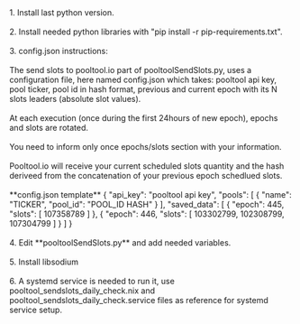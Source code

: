 <br/>
<br/>
1. Install last python version.
<br/><br/>
2. Install needed python libraries with "pip install -r pip-requirements.txt".
<br/>
<br/>
3. config.json instructions:
<br/>
<br/>
The send slots to pooltool.io part of pooltoolSendSlots.py, uses a configuration file, here named config.json which takes: pooltool api key, pool ticker, pool id in hash format, previous and current epoch with its N slots leaders (absolute slot values).
<br/>
<br/>
At each execution (once during the first 24hours of new epoch), epochs and slots are rotated.
<br/>
<br/>
You need to inform only once epochs/slots section with your information.
<br/>
<br/>
Pooltool.io will receive your current scheduled slots quantity and the hash deriveed from the concatenation of your previous epoch schedlued slots.
<br/>
<br/>
**config.json template**
{
    "api_key": "pooltool api key",
    "pools": [
        {
            "name": "TICKER",
            "pool_id": "POOL_ID HASH"
        }
    ],
    "saved_data": [
        {
            "epoch": 445,
            "slots": [
                107358789
            ]
        },
        {
            "epoch": 446,
            "slots": [
                103302799,
                102308799,
                107304799
            ]
        }
    ]
}
<br/>
<br/>
4. Edit **pooltoolSendSlots.py** and add needed variables.
<br/>
<br/>
5. Install libsodium
<br/>
<br/>
6. A systemd service is needed to run it, use pooltool_sendslots_daily_check.nix and pooltool_sendslots_daily_check.service files as reference for systemd service setup.
